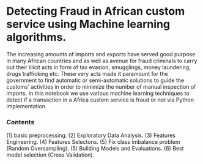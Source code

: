 # Detecting Fraud in African custom service using Machine learning algorithms.

The increasing amounts of imports and exports have served good purpose in many African countries and as well as avenue for fraud criminals to carry out their illicit acts in form of tax evasion, smugglings, money laundering, drugs trafficking etc. These very acts made it paramount for the government to find automatic or semi-automatic solutions to guide the customs’ activities in order to minimize the number of manual inspection of imports. In this notebook we use various machine learning techniques to detect if a transaction in a Africa custom service is fraud or not via Python implementation.

### Contents

(1) basic preprocessing.
(2) Exploratory Data Analysis.
(3) Features Engineering.
(4) Features Selectons.
(5) Fix class imbalance problem (Random Oversampling).
(5) Building Models and Evaluations.
(6) Best model selection (Cross Validation).
